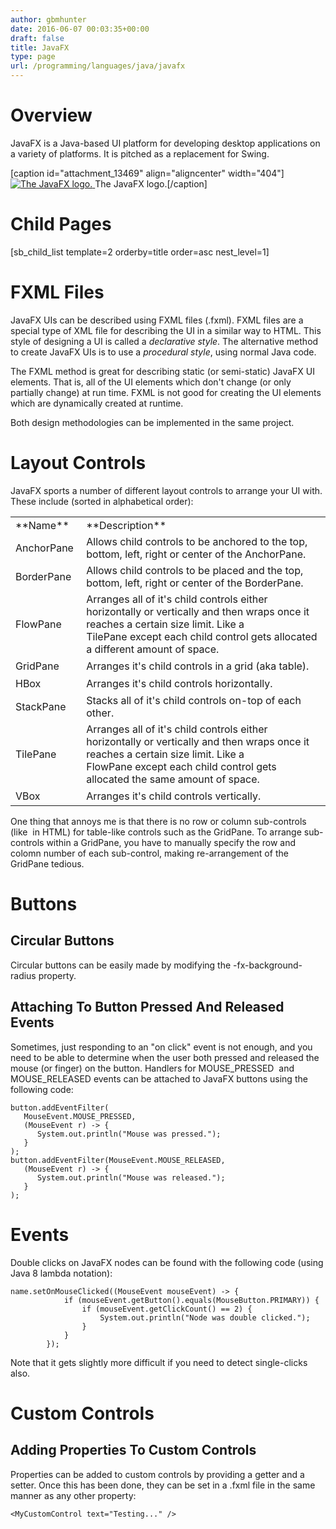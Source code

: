 ```yaml
---
author: gbmhunter
date: 2016-06-07 00:03:35+00:00
draft: false
title: JavaFX
type: page
url: /programming/languages/java/javafx
---
```


# Overview




JavaFX is a Java-based UI platform for developing desktop applications on a variety of platforms. It is pitched as a replacement for Swing.


[caption id="attachment_13469" align="aligncenter" width="404"][![The JavaFX logo.](http://blog.mbedded.ninja/wp-content/uploads/2016/06/javafx-logo.png)
](http://blog.mbedded.ninja/wp-content/uploads/2016/06/javafx-logo.png) The JavaFX logo.[/caption]


# Child Pages




[sb_child_list template=2 orderby=title order=asc nest_level=1]




# FXML Files




JavaFX UIs can be described using FXML files (.fxml). FXML files are a special type of XML file for describing the UI in a similar way to HTML. This style of designing a UI is called a _declarative style_. The alternative method to create JavaFX UIs is to use a _procedural style_, using normal Java code.




The FXML method is great for describing static (or semi-static) JavaFX UI elements. That is, all of the UI elements which don't change (or only partially change) at run time. FXML is not good for creating the UI elements which are dynamically created at runtime.




Both design methodologies can be implemented in the same project.




# Layout Controls




JavaFX sports a number of different layout controls to arrange your UI with. These include (sorted in alphabetical order):


<table >
<tbody >
<tr style="height: 28px;" >

<td style="height: 28px;" >**Name**
</td>

<td style="height: 28px;" >**Description**
</td>
</tr>
<tr style="height: 28px;" >

<td style="height: 28px;" >AnchorPane 
</td>

<td style="height: 28px;" >Allows child controls to be anchored to the top, bottom, left, right or center of the AnchorPane.
</td>
</tr>
<tr style="height: 28px;" >

<td style="height: 28px;" >BorderPane 
</td>

<td style="height: 28px;" >Allows child controls to be placed and the top, bottom, left, right or center of the BorderPane.
</td>
</tr>
<tr style="height: 28px;" >

<td style="height: 28px;" >FlowPane 
</td>

<td style="height: 28px;" >Arranges all of it's child controls either horizontally or vertically and then wraps once it reaches a certain size limit. Like a TilePane except each child control gets allocated a different amount of space.
</td>
</tr>
<tr style="height: 28px;" >

<td style="height: 28px;" >GridPane 
</td>

<td style="height: 28px;" >Arranges it's child controls in a grid (aka table).
</td>
</tr>
<tr style="height: 28px;" >

<td style="height: 28px;" >HBox 
</td>

<td style="height: 28px;" >Arranges it's child controls horizontally.
</td>
</tr>
<tr style="height: 28px;" >

<td style="height: 28px;" >StackPane 
</td>

<td style="height: 28px;" >Stacks all of it's child controls on-top of each other.
</td>
</tr>
<tr style="height: 28px;" >

<td style="height: 28px;" >TilePane 
</td>

<td style="height: 28px;" >Arranges all of it's child controls either horizontally or vertically and then wraps once it reaches a certain size limit. Like a FlowPane except each child control gets allocated the same amount of space.
</td>
</tr>
<tr style="height: 28px;" >

<td style="height: 28px;" >VBox
</td>

<td style="height: 28px;" >Arranges it's child controls vertically.
</td>
</tr>
</tbody>
</table>


One thing that annoys me is that there is no row or column sub-controls (like <tr> in HTML) for table-like controls such as the GridPane. To arrange sub-controls within a GridPane, you have to manually specify the row and colomn number of each sub-control, making re-arrangement of the GridPane tedious.




# Buttons




## Circular Buttons




Circular buttons can be easily made by modifying the -fx-background-radius property.




## Attaching To Button Pressed And Released Events




Sometimes, just responding to an "on click" event is not enough, and you need to be able to determine when the user both pressed and released the mouse (or finger) on the button. Handlers for MOUSE_PRESSED  and MOUSE_RELEASED events can be attached to JavaFX buttons using the following code:



    
    button.addEventFilter(
       MouseEvent.MOUSE_PRESSED,
       (MouseEvent r) -> {
          System.out.println("Mouse was pressed.");
       }
    );
    button.addEventFilter(MouseEvent.MOUSE_RELEASED,
       (MouseEvent r) -> {
          System.out.println("Mouse was released.");
       }
    );




# Events




Double clicks on JavaFX nodes can be found with the following code (using Java 8 lambda notation):



    
    name.setOnMouseClicked((MouseEvent mouseEvent) -> {
                if (mouseEvent.getButton().equals(MouseButton.PRIMARY)) {
                    if (mouseEvent.getClickCount() == 2) {
                        System.out.println("Node was double clicked.");
                    }
                }
            });




Note that it gets slightly more difficult if you need to detect single-clicks also.




# Custom Controls




## Adding Properties To Custom Controls




Properties can be added to custom controls by providing a getter and a setter. Once this has been done, they can be set in a .fxml file in the same manner as any other property:



    
    <MyCustomControl text="Testing..." />



